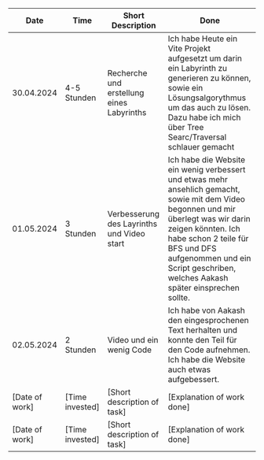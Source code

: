 | Date               | Time            | Short Description | Done               |
|--------------------|-----------------|-------------------|--------------------|
| 30.04.2024    | 4-5 Stunden | Recherche und erstellung eines Labyrinths | Ich habe Heute ein Vite Projekt aufgesetzt um darin ein Labyrinth zu generieren zu können, sowie ein Lösungsalgorythmus um das auch zu lösen. Dazu habe ich mich über Tree Searc/Traversal schlauer gemacht  |
| 01.05.2024     | 3 Stunden | Verbesserung des Layrinths und Video start | Ich habe die Website ein wenig verbessert und etwas mehr ansehlich gemacht, sowie mit dem Video begonnen und mir überlegt was wir darin zeigen könnten. Ich habe schon 2 teile für BFS und DFS aufgenommen und ein Script geschriben, welches Aakash später einsprechen sollte. |
| 02.05.2024     | 2 Stunden | Video und ein wenig Code | Ich habe von Aakash den eingesprochenen Text herhalten und konnte den Teil für den Code aufnehmen. Ich habe die Website auch etwas aufgebessert.  |
| [Date of work]     | [Time invested] | [Short description of task] | [Explanation of work done] |
| [Date of work]     | [Time invested] | [Short description of task] | [Explanation of work done] |
